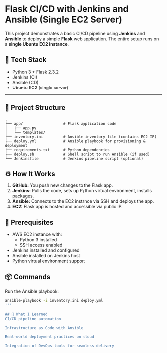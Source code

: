 # Flask CI/CD with Jenkins and Ansible (Single EC2 Server)

This project demonstrates a basic CI/CD pipeline using **Jenkins** and **Ansible** to deploy a simple **Flask** web application. The entire setup runs on a **single Ubuntu EC2 instance**.

## 🚀 Tech Stack

- Python 3 + Flask 2.3.2
- Jenkins (CI)
- Ansible (CD)
- Ubuntu EC2 (single server)

---

## 📁 Project Structure
```
.
├── app/                  # Flask application code
│   ├── app.py
│   └── templates/
├── inventory.ini         # Ansible inventory file (contains EC2 IP)
├── deploy.yml            # Ansible playbook for provisioning & deployment
├── requirements.txt      # Python dependencies
├── deploy.sh             # Shell script to run Ansible (if used)
└── Jenkinsfile           # Jenkins pipeline script (optional)
```



## ⚙️ How It Works

1. **GitHub:** You push new changes to the Flask app.
2. **Jenkins:** Pulls the code, sets up Python virtual environment, installs packages.
3. **Ansible:** Connects to the EC2 instance via SSH and deploys the app.
4. **EC2:** Flask app is hosted and accessible via public IP.

## 🔧 Prerequisites

- AWS EC2 instance with:
  - Python 3 installed
  - SSH access enabled
- Jenkins installed and configured
- Ansible installed on Jenkins host
- Python virtual environment support

## 📦 Commands

Run the Ansible playbook:
```bash
ansible-playbook -i inventory.ini deploy.yml
'''

## 🧠 What I Learned
CI/CD pipeline automation

Infrastructure as Code with Ansible

Real-world deployment practices on cloud

Integration of DevOps tools for seamless delivery



